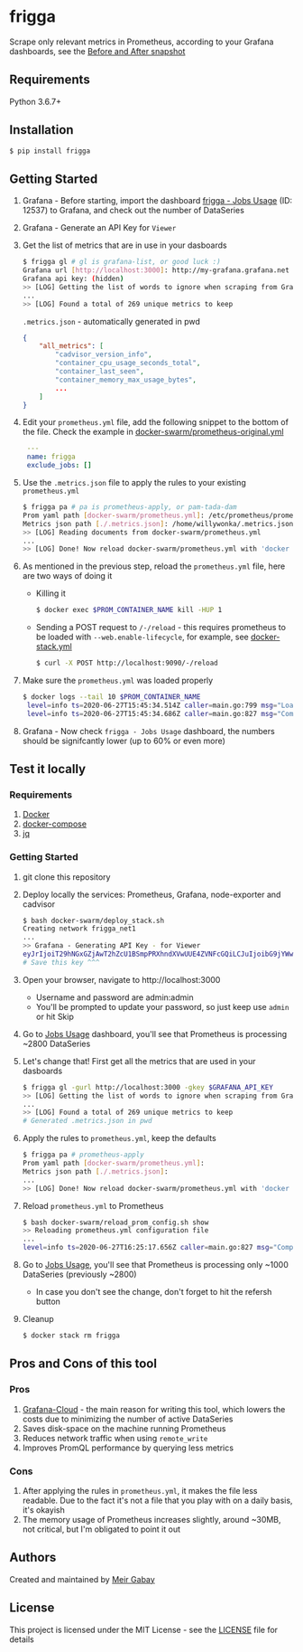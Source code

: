 # frigga

Scrape only relevant metrics in Prometheus, according to your Grafana dashboards, see the
[Before and After snapshot](https://snapshot.raintank.io/dashboard/snapshot/p4YmuKHu4jBlA2kPmOhbuda3jo4I51bt?orgId=2)

## Requirements

Python 3.6.7+

## Installation

```bash
$ pip install frigga
```

## Getting Started

1. Grafana - Before starting, import the dashboard [frigga - Jobs Usage](docker-swarm/grafana/provisioning/dashboards/jobs-usage.json) (ID: 12537) to Grafana, and check out the number of DataSeries
1. Grafana - Generate an API Key for `Viewer`
1. Get the list of metrics that are in use in your dasboards

   ```bash
   $ frigga gl # gl is grafana-list, or good luck :)
   Grafana url [http://localhost:3000]: http://my-grafana.grafana.net
   Grafana api key: (hidden)
   >> [LOG] Getting the list of words to ignore when scraping from Grafana
   ...
   >> [LOG] Found a total of 269 unique metrics to keep
   ```

   `.metrics.json` - automatically generated in pwd

   ```json
   {
       "all_metrics": [
           "cadvisor_version_info",
           "container_cpu_usage_seconds_total",
           "container_last_seen",
           "container_memory_max_usage_bytes",
           ...
       ]
   }
   ```

1. Edit your `prometheus.yml` file, add the following snippet to the bottom of the file. Check the example in [docker-swarm/prometheus-original.yml](docker-swarm/prometheus-original.yml)

   ```yml
    ---
    name: frigga
    exclude_jobs: []
   ```

1. Use the `.metrics.json` file to apply the rules to your existing `prometheus.yml`

   ```bash
   $ frigga pa # pa is prometheus-apply, or pam-tada-dam
   Prom yaml path [docker-swarm/prometheus.yml]: /etc/prometheus/prometheus.yml
   Metrics json path [./.metrics.json]: /home/willywonka/.metrics.json
   >> [LOG] Reading documents from docker-swarm/prometheus.yml
   ...
   >> [LOG] Done! Now reload docker-swarm/prometheus.yml with 'docker exec $PROM_CONTAINER_NAME kill -HUP 1'
   ```

1. As mentioned in the previous step, reload the `prometheus.yml` file, here are two ways of doing it
   - Killing it
     ```bash
     $ docker exec $PROM_CONTAINER_NAME kill -HUP 1
     ```
   - Sending a POST request to `/-/reload` - this requires prometheus to be loaded with `--web.enable-lifecycle`, for example, see [docker-stack.yml](docker-swarm/docker-stack.yml)
     ```bash
     $ curl -X POST http://localhost:9090/-/reload
     ```
1. Make sure the `prometheus.yml` was loaded properly
   ```bash
   $ docker logs --tail 10 $PROM_CONTAINER_NAME
    level=info ts=2020-06-27T15:45:34.514Z caller=main.go:799 msg="Loading configuration file" filename=/etc/prometheus/prometheus.yml
    level=info ts=2020-06-27T15:45:34.686Z caller=main.go:827 msg="Completed loading of configuration file" filename=/etc/prometheus/prometheus.yml
   ```
1. Grafana - Now check `frigga - Jobs Usage` dashboard, the numbers should be signifcantly lower (up to 60% or even more)

## Test it locally

### Requirements

1. [Docker](https://docs.docker.com/get-docker/)
1. [docker-compose](https://docs.docker.com/compose/install/)
1. [jq](https://stedolan.github.io/jq/download/)

### Getting Started

1. git clone this repository
1. Deploy locally the services: Prometheus, Grafana, node-exporter and cadvisor
   ```bash
   $ bash docker-swarm/deploy_stack.sh
   Creating network frigga_net1
   ...
   >> Grafana - Generating API Key - for Viewer
   eyJrIjoiT29hNGxGZjAwT2hZcU1BSmpPRXhndXVwUUE4ZVNFcGQiLCJuIjoibG9jYWwiLCJpZCI6MX0=
   # Save this key ^^^
   ```
1. Open your browser, navigate to http://localhost:3000

   - Username and password are admin:admin
   - You'll be prompted to update your password, so just keep use `admin` or hit Skip

1. Go to [Jobs Usage](http://localhost:3000/d/U9Se3uZMz/jobs-usage?orgId=1) dashboard, you'll see that Prometheus is processing ~2800 DataSeries
1. Let's change that! First get all the metrics that are used in your dasboards
   ```bash
   $ frigga gl -gurl http://localhost:3000 -gkey $GRAFANA_API_KEY
   >> [LOG] Getting the list of words to ignore when scraping from Grafana
   ...
   >> [LOG] Found a total of 269 unique metrics to keep
   # Generated .metrics.json in pwd
   ```
1. Apply the rules to `prometheus.yml`, keep the defaults
   ```bash
   $ frigga pa # prometheus-apply
   Prom yaml path [docker-swarm/prometheus.yml]:
   Metrics json path [./.metrics.json]:
   ...
   >> [LOG] Done! Now reload docker-swarm/prometheus.yml with 'docker exec $PROM_CONTAINER_NAME kill -HUP 1'
   ```
1. Reload `prometheus.yml` to Prometheus
   ```bash
   $ bash docker-swarm/reload_prom_config.sh show
   >> Reloading prometheus.yml configuration file
   ...
   level=info ts=2020-06-27T16:25:17.656Z caller=main.go:827 msg="Completed loading of configuration file" filename=/etc/prometheus/prometheus.yml
   ```
1. Go to [Jobs Usage](http://localhost:3000/d/U9Se3uZMz/jobs-usage?orgId=1), you'll see that Prometheus is processing only ~1000 DataSeries (previously ~2800)
   - In case you don't see the change, don't forget to hit the refersh button
1. Cleanup
   ```bash
   $ docker stack rm frigga
   ```

## Pros and Cons of this tool

### Pros

1. [Grafana-Cloud](https://grafana.com/products/cloud/) - the main reason for writing this tool, which lowers the costs due to minimizing the number of active DataSeries
1. Saves disk-space on the machine running Prometheus
1. Reduces network traffic when using `remote_write`
1. Improves PromQL performance by querying less metrics

### Cons

1. After applying the rules in `prometheus.yml`, it makes the file less readable. Due to the fact it's not a file that you play with on a daily basis, it's okayish
1. The memory usage of Prometheus increases slightly, around ~30MB, not critical, but I'm obligated to point it out

## Authors

Created and maintained by [Meir Gabay](https://github.com/unfor19)

## License

This project is licensed under the MIT License - see the [LICENSE](https://github.com/unfor19/frigga/blob/master/LICENSE) file for details
